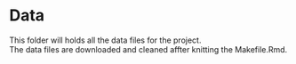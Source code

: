# Data

This folder will holds all the data files for the project.<br/>
The data files are downloaded and cleaned affter knitting the Makefile.Rmd.
